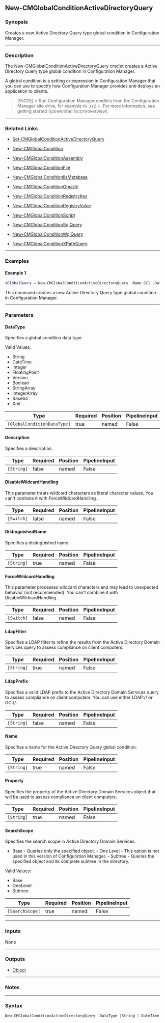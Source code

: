 New-CMGlobalConditionActiveDirectoryQuery
-----------------------------------------




### Synopsis
Creates a new Active Directory Query type global condition in Configuration Manager.



---


### Description

The New-CMGlobalConditionActiveDirectoryQuery cmdlet creates a Active Directory Query type global condition in Configuration Manager.



A global condition is a setting or expression in Configuration Manager that you can use to specify how Configuration Manager provides and deploys an application to clients.



> [!NOTE] > Run Configuration Manager cmdlets from the Configuration Manager site drive, for example `PS XYZ:>`. For more information, see getting started (/powershell/sccm/overview).



---


### Related Links
* [Set-CMGlobalConditionActiveDirectoryQuery](Set-CMGlobalConditionActiveDirectoryQuery)



* [New-CMGlobalCondition](New-CMGlobalCondition)



* [New-CMGlobalConditionAssembly](New-CMGlobalConditionAssembly)



* [New-CMGlobalConditionFile](New-CMGlobalConditionFile)



* [New-CMGlobalConditionIisMetabase](New-CMGlobalConditionIisMetabase)



* [New-CMGlobalConditionOmaUri](New-CMGlobalConditionOmaUri)



* [New-CMGlobalConditionRegistryKey](New-CMGlobalConditionRegistryKey)



* [New-CMGlobalConditionRegistryValue](New-CMGlobalConditionRegistryValue)



* [New-CMGlobalConditionScript](New-CMGlobalConditionScript)



* [New-CMGlobalConditionSqlQuery](New-CMGlobalConditionSqlQuery)



* [New-CMGlobalConditionWqlQuery](New-CMGlobalConditionWqlQuery)



* [New-CMGlobalConditionXPathQuery](New-CMGlobalConditionXPathQuery)





---


### Examples
#### Example 1
```PowerShell
$GlobalQuery = New-CMGlobalConditionActiveDirectoryQuery -Name GC1 -DataType String -DistinguishedName "CN=Users" -LdapPrefix "LDAP://" -LdapFilter "DC=Vlan123DOM" -Property "DC=net" -SearchScope Base -Description $String
```
This command creates a new Active Directory Query type global condition in Configuration Manager.


---


### Parameters
#### **DataType**

Specifies a global condition data type.



Valid Values:

* String
* DateTime
* Integer
* FloatingPoint
* Version
* Boolean
* StringArray
* IntegerArray
* Base64
* Xml






|Type                       |Required|Position|PipelineInput|
|---------------------------|--------|--------|-------------|
|`[GlobalConditionDataType]`|true    |named   |False        |



#### **Description**

Specifies a description.






|Type      |Required|Position|PipelineInput|
|----------|--------|--------|-------------|
|`[String]`|false   |named   |False        |



#### **DisableWildcardHandling**

This parameter treats wildcard characters as literal character values. You can't combine it with ForceWildcardHandling .






|Type      |Required|Position|PipelineInput|
|----------|--------|--------|-------------|
|`[Switch]`|false   |named   |False        |



#### **DistinguishedName**

Specifies a distinguished name.






|Type      |Required|Position|PipelineInput|
|----------|--------|--------|-------------|
|`[String]`|true    |named   |False        |



#### **ForceWildcardHandling**

This parameter processes wildcard characters and may lead to unexpected behavior (not recommended). You can't combine it with DisableWildcardHandling .






|Type      |Required|Position|PipelineInput|
|----------|--------|--------|-------------|
|`[Switch]`|false   |named   |False        |



#### **LdapFilter**

Specifies a LDAP filter to refine the results from the Active Directory Domain Services query to assess compliance on client computers.






|Type      |Required|Position|PipelineInput|
|----------|--------|--------|-------------|
|`[String]`|true    |named   |False        |



#### **LdapPrefix**

Specifies a valid LDAP prefix to the Active Directory Domain Services query to assess compliance on client computers. You can use either LDAP:// or GC://.






|Type      |Required|Position|PipelineInput|
|----------|--------|--------|-------------|
|`[String]`|false   |named   |False        |



#### **Name**

Specifies a name for the Active Directory Query global condition.






|Type      |Required|Position|PipelineInput|
|----------|--------|--------|-------------|
|`[String]`|true    |named   |False        |



#### **Property**

Specifies the property of the Active Directory Domain Services object that will be used to assess compliance on client computers.






|Type      |Required|Position|PipelineInput|
|----------|--------|--------|-------------|
|`[String]`|true    |named   |False        |



#### **SearchScope**

Specifies the search scope in Active Directory Domain Services:


* Base - Queries only the specified object. - One Level - This option is not used in this version of Configuration Manager. - Subtree - Queries the specified object and its complete subtree in the directory.



Valid Values:

* Base
* OneLevel
* Subtree






|Type           |Required|Position|PipelineInput|
|---------------|--------|--------|-------------|
|`[SearchScope]`|true    |named   |False        |





---


### Inputs
None





---


### Outputs
* [Object](https://learn.microsoft.com/en-us/dotnet/api/System.Object)






---


### Notes




---


### Syntax
```PowerShell
New-CMGlobalConditionActiveDirectoryQuery -DataType {String | DateTime | Integer | FloatingPoint | Version | Boolean | StringArray | IntegerArray} [-Description <String>] [-DisableWildcardHandling] -DistinguishedName <String> [-ForceWildcardHandling] -LdapFilter <String> [-LdapPrefix <String>] -Name <String> -Property <String> -SearchScope {Base | OneLevel | Subtree} [<CommonParameters>]
```
